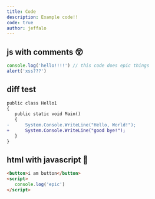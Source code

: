 ```yaml
---
title: Code
description: Example code!!
code: true
author: jeffalo
---
```

## js with comments 😲
```js
console.log('hello!!!!') // this code does epic things
alert('xss???')
```
## diff test
```diff
public class Hello1
{
   public static void Main()
   {
-      System.Console.WriteLine("Hello, World!");
+      System.Console.WriteLine("good bye!");
   }
}
```
## html with javascript 🤯
```html
<button>i am button</button>
<script>
   console.log('epic')
</script>
```